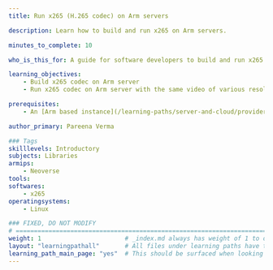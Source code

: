 ```yaml
---
title: Run x265 (H.265 codec) on Arm servers

description: Learn how to build and run x265 on Arm servers.

minutes_to_complete: 10

who_is_this_for: A guide for software developers to build and run x265 codec on Arm servers and measure performance.

learning_objectives:
    - Build x265 codec on Arm server
    - Run x265 codec on Arm server with the same video of various resolutions and encoding presets to measure the performance impact

prerequisites:
    - An [Arm based instance](/learning-paths/server-and-cloud/providers) from an appropriate cloud service provider.

author_primary: Pareena Verma

### Tags
skilllevels: Introductory
subjects: Libraries
armips:
    - Neoverse
tools:
softwares:
    - x265
operatingsystems:
    - Linux

### FIXED, DO NOT MODIFY
# ================================================================================
weight: 1                       # _index.md always has weight of 1 to order correctly
layout: "learningpathall"       # All files under learning paths have this same wrapper
learning_path_main_page: "yes"  # This should be surfaced when looking for related content. Only set for _index.md of learning path content.
---
```

